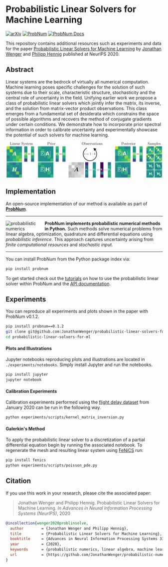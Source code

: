 # Probabilistic Linear Solvers for Machine Learning

[![arXiv](https://img.shields.io/badge/arXiv-1234.56789-b31b1b.svg?style=flat)](https://arxiv.org/abs/1234.56789)
[![ProbNum](https://img.shields.io/readthedocs/probnum.svg?logo=github&logoColor=white&label=ProbNum)](https://github.com/probabilistic-numerics/probnum)
[![ProbNum Docs](https://img.shields.io/readthedocs/probnum.svg?logo=read%20the%20docs&logoColor=white&label=ProbNum%20Docs)](https://probnum.readthedocs.io)

This repository contains additional resources such as experiments and data for the paper [Probabilistic Linear Solvers for Machine Learning]() by [Jonathan Wenger](https://jonathanwenger.netlify.app/) and [Philipp Hennig](https://uni-tuebingen.de/fakultaeten/mathematisch-naturwissenschaftliche-fakultaet/fachbereiche/informatik/lehrstuehle/methoden-des-maschinellen-lernens/personen/philipp-hennig/) published at NeurIPS 2020.

## Abstract

Linear systems are the bedrock of virtually all numerical computation. Machine learning poses specific challenges for the solution of such systems due to their scale, characteristic structure, stochasticity and the central role of uncertainty in the field. Unifying earlier work we propose a class of probabilistic linear solvers which jointly infer the matrix, its inverse, and the solution from matrix-vector product observations. This class emerges from a fundamental set of desiderata which constrains the space of possible algorithms and recovers the method of conjugate gradients under certain conditions. We demonstrate how to incorporate prior spectral information in order to calibrate uncertainty and experimentally showcase the potential of such solvers for machine learning.

<p align="center">
  <img src="https://raw.githubusercontent.com/JonathanWenger/probabilistic-linear-solvers-for-ml/main/figures/PLS_illustration.png" alt="PLS Illustration" width="800"/>
</p>


## Implementation

An open-source implementation of our method is available as part of <a href="https://github.com/probabilistic-numerics/probnum"><b>ProbNum</b></a>.

---

<a href="https://github.com/probabilistic-numerics/probnum"><img align="left" src="https://raw.githubusercontent.com/probabilistic-numerics/probnum/master/docs/source/img/pn_logo.png" alt="probabilistic numerics" width="120" style="padding-right: 5px; padding left: 5px;" title="Probabilistic Numerics in Python"/></a>**ProbNum implements probabilistic numerical methods in Python.** Such methods solve numerical problems from linear
algebra, optimization, quadrature and differential equations using _probabilistic inference_. This approach captures 
uncertainty arising from _finite computational resources_ and _stochastic input_. 

---

You can install ProbNum from the Python package index via:

```bash
pip install probnum
``` 

To get started check out the [tutorials](https://probnum.readthedocs.io/en/latest/tutorials/linear_algebra.html) on how to use the probabilistic linear solver within ProbNum and the [API documentation](https://probnum.readthedocs.io/en/latest/automod/probnum.linalg.problinsolve.html#probnum.linalg.problinsolve).

## Experiments

You can reproduce all experiments and plots shown in the paper with ProbNum v0.1.2.

```bash
pip install probnum==0.1.2
git clone git@github.com:JonathanWenger/probabilistic-linear-solvers-for-ml.git
cd probabilistic-linear-solvers-for-ml
```

#### Plots and Illustrations

Jupyter notebooks reproducing plots and illustrations are located in `./experiments/notebooks`. Simply install Jupyter and run the notebooks.

```bash
pip install jupyter
jupyter notebook
```

#### Calibration Experiments
Calibration experiments performed using the [flight delay dataset](/data/kernel_matrix_inversion/flight_delay_jan2020.zip) from January 2020 can be run in the following way. 

```bash
python experiments/scripts/kernel_matrix_inversion.py
```

#### Galerkin's Method

To apply the probabilistic linear solver to a discretization of a partial differential equation begin by running the associated notebook. To regenerate the mesh and resulting linear system using [FeNiCS](https://fenicsproject.org/) run:

```bash
pip install fenics
python experiments/scripts/poisson_pde.py
```


## Citation

If you use this work in your research, please cite the associated paper:

> Jonathan Wenger and Philipp Hennig. Probabilistic Linear Solvers for Machine Learning. *In Advances in Neural Information Processing Systems (NeurIPS)*, 2020

```bibtex
@incollection{wenger2020problinsolve,
  author        = {Jonathan Wenger and Philipp Hennig},
  title         = {Probabilistic Linear Solvers for Machine Learning},
  booktitle 	= {Advances in Neural Information Processing Systems 33}
  year          = {2020},
  keywords      = {probabilistic numerics, linear algebra, machine learning},
  url           = {https://github.com/JonathanWenger/probabilistic-numerics/probnum}
}
```

